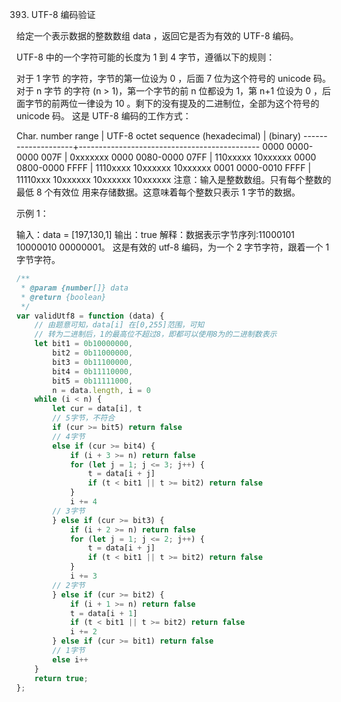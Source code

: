393. UTF-8 编码验证

给定一个表示数据的整数数组 data ，返回它是否为有效的 UTF-8 编码。

UTF-8 中的一个字符可能的长度为 1 到 4 字节，遵循以下的规则：

对于 1 字节 的字符，字节的第一位设为 0 ，后面 7 位为这个符号的 unicode 码。
对于 n 字节 的字符 (n > 1)，第一个字节的前 n 位都设为 1，第 n+1 位设为 0 ，后面字节的前两位一律设为 10 。剩下的没有提及的二进制位，全部为这个符号的 unicode 码。
这是 UTF-8 编码的工作方式：

Char. number range | UTF-8 octet sequence
(hexadecimal) | (binary)
--------------------+---------------------------------------------
0000 0000-0000 007F | 0xxxxxxx
0000 0080-0000 07FF | 110xxxxx 10xxxxxx
0000 0800-0000 FFFF | 1110xxxx 10xxxxxx 10xxxxxx
0001 0000-0010 FFFF | 11110xxx 10xxxxxx 10xxxxxx 10xxxxxx
注意：输入是整数数组。只有每个整数的 最低 8 个有效位 用来存储数据。这意味着每个整数只表示 1 字节的数据。

示例 1：

输入：data = [197,130,1]
输出：true
解释：数据表示字节序列:11000101 10000010 00000001。
这是有效的 utf-8 编码，为一个 2 字节字符，跟着一个 1 字节字符。

```js
/**
 * @param {number[]} data
 * @return {boolean}
 */
var validUtf8 = function (data) {
    // 由题意可知，data[i] 在[0,255]范围，可知
    // 转为二进制后，1的最高位不超过8，即都可以使用8为的二进制数表示
    let bit1 = 0b10000000,
        bit2 = 0b11000000,
        bit3 = 0b11100000,
        bit4 = 0b11110000,
        bit5 = 0b11111000,
        n = data.length, i = 0
    while (i < n) {
        let cur = data[i], t
        // 5字节，不符合
        if (cur >= bit5) return false
        // 4字节
        else if (cur >= bit4) {
            if (i + 3 >= n) return false
            for (let j = 1; j <= 3; j++) {
                t = data[i + j]
                if (t < bit1 || t >= bit2) return false
            }
            i += 4
        // 3字节
        } else if (cur >= bit3) {
            if (i + 2 >= n) return false
            for (let j = 1; j <= 2; j++) {
                t = data[i + j]
                if (t < bit1 || t >= bit2) return false
            }
            i += 3
        // 2字节
        } else if (cur >= bit2) {
            if (i + 1 >= n) return false
            t = data[i + 1]
            if (t < bit1 || t >= bit2) return false
            i += 2
        } else if (cur >= bit1) return false
        // 1字节
        else i++
    }
    return true;
};
```
